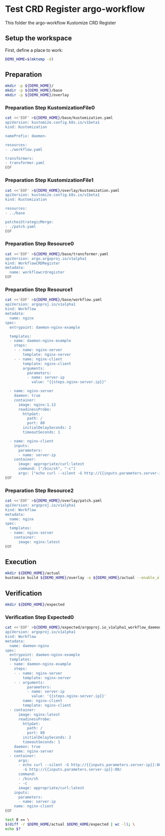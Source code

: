 # Test CRD Register argo-workflow


This folder the argo-workflow Kustomize CRD Register

## Setup the workspace

First, define a place to work:

<!-- @makeWorkplace @test -->
```bash
DEMO_HOME=$(mktemp -d)
```

## Preparation

<!-- @makeDirectories @test -->
```bash
mkdir -p ${DEMO_HOME}/
mkdir -p ${DEMO_HOME}/base
mkdir -p ${DEMO_HOME}/overlay
```

### Preparation Step KustomizationFile0

<!-- @createKustomizationFile0 @test -->
```bash
cat <<'EOF' >${DEMO_HOME}/base/kustomization.yaml
apiVersion: kustomize.config.k8s.io/v1beta1
kind: Kustomization

namePrefix: daemon-

resources:
- ./workflow.yaml

transformers:
- transformer.yaml
EOF
```


### Preparation Step KustomizationFile1

<!-- @createKustomizationFile1 @test -->
```bash
cat <<'EOF' >${DEMO_HOME}/overlay/kustomization.yaml
apiVersion: kustomize.config.k8s.io/v1beta1
kind: Kustomization

resources:
- ../base

patchesStrategicMerge:
- ./patch.yaml
EOF
```


### Preparation Step Resource0

<!-- @createResource0 @test -->
```bash
cat <<'EOF' >${DEMO_HOME}/base/transformer.yaml
apiVersion: argo.argoproj.io/v1alpha1
kind: WorkflowCRDRegister
metadata:
  name: workflowcrdregister
EOF
```


### Preparation Step Resource1

<!-- @createResource1 @test -->
```bash
cat <<'EOF' >${DEMO_HOME}/base/workflow.yaml
apiVersion: argoproj.io/v1alpha1
kind: Workflow
metadata:
  name: nginx
spec:
  entrypoint: daemon-nginx-example

  templates:
  - name: daemon-nginx-example
    steps:
    - - name: nginx-server
        template: nginx-server
    - - name: nginx-client
        template: nginx-client
        arguments:
          parameters:
          - name: server-ip
            value: "{{steps.nginx-server.ip}}"

  - name: nginx-server
    daemon: true
    container:
      image: nginx:1.13
      readinessProbe:
        httpGet:
          path: /
          port: 80
        initialDelaySeconds: 2
        timeoutSeconds: 1

  - name: nginx-client
    inputs:
      parameters:
      - name: server-ip
    container:
      image: appropriate/curl:latest
      command: ["/bin/sh", "-c"]
      args: ["echo curl --silent -G http://{{inputs.parameters.server-ip}}:80/ && curl --silent -G http://{{inputs.parameters.server-ip}}:80/"]
EOF
```


### Preparation Step Resource2

<!-- @createResource2 @test -->
```bash
cat <<'EOF' >${DEMO_HOME}/overlay/patch.yaml
apiVersion: argoproj.io/v1alpha1
kind: Workflow
metadata:
  name: nginx
spec:
  templates:
  - name: nginx-server
    container:
      image: nginx:latest
EOF
```

## Execution

<!-- @build @test -->
```bash
mkdir ${DEMO_HOME}/actual
kustomize build ${DEMO_HOME}/overlay -o ${DEMO_HOME}/actual --enable_alpha_plugins
```

## Verification

<!-- @createExpectedDir @test -->
```bash
mkdir ${DEMO_HOME}/expected
```


### Verification Step Expected0

<!-- @createExpected0 @test -->
```bash
cat <<'EOF' >${DEMO_HOME}/expected/argoproj.io_v1alpha1_workflow_daemon-nginx.yaml
apiVersion: argoproj.io/v1alpha1
kind: Workflow
metadata:
  name: daemon-nginx
spec:
  entrypoint: daemon-nginx-example
  templates:
  - name: daemon-nginx-example
    steps:
    - - name: nginx-server
        template: nginx-server
    - - arguments:
          parameters:
          - name: server-ip
            value: '{{steps.nginx-server.ip}}'
        name: nginx-client
        template: nginx-client
  - container:
      image: nginx:latest
      readinessProbe:
        httpGet:
          path: /
          port: 80
        initialDelaySeconds: 2
        timeoutSeconds: 1
    daemon: true
    name: nginx-server
  - container:
      args:
      - echo curl --silent -G http://{{inputs.parameters.server-ip}}:80/ && curl --silent
        -G http://{{inputs.parameters.server-ip}}:80/
      command:
      - /bin/sh
      - -c
      image: appropriate/curl:latest
    inputs:
      parameters:
      - name: server-ip
    name: nginx-client
EOF
```


<!-- @compareActualToExpected @test -->
```bash
test 0 == \
$(diff -r $DEMO_HOME/actual $DEMO_HOME/expected | wc -l); \
echo $?
```

